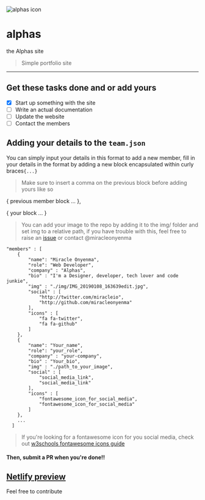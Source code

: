![alphas icon](img/alphas.png) 
# alphas
the Alphas site
> Simple portfolio site
---
## Get these tasks done and or add yours

- [x] Start up something with the site
- [ ] Write an actual documentation
- [ ] Update the website
- [ ] Contact the members

## Adding your details to the `team.json`

You can simply input your details in this format
to add a new member, fill in your details in the format by adding a new block encapsulated within curly braces`{...}`

> Make sure to insert a comma on the previous block before adding yours like so

{
  previous member block ...
  },
  
  {
    your block ...
  }
  
  > You can add your image to the repo by adding it to the img/ folder and set img to a relative path, if you have trouble with this, feel free to raise an [issue](https://github.com/theAlphasteam/alphas/issues) or contact @miracleonyenma

    "members" : [
        {
            "name": "Miracle Onyenma",
            "role": "Web Developer",
            "company" : "Alphas",
            "bio" : "I'm a Designer, developer, tech lover and code junkie",
            "img" : "./img/IMG_20190108_163639edit.jpg",
            "social" : [
                "http://twitter.com/miracleio",
                "http://github.com/miracleonyenma"
            ],
            "icons" : [
                "fa fa-twitter",
                "fa fa-github"
            ]
        },
        {
            "name": "Your_name",
            "role": "your_role",
            "company" : "your-company",
            "bio" : "Your_bio",
            "img" : "./path_to_your_image",
            "social" : [
                "social_media_link",
                "social_media_link"
            ],
            "icons" : [
                "fontawesome_icon_for_social_media",
                "fontawesome_icon_for_social_media"
            ]
        },
        ...
      ]
      
> If you're looking for a fontawesome icon for you social media, check out [w3schools fontawesome icons guide](https://www.w3schools.com/icons/fontawesome_icons_brand.asp)

#### Then, submit a PR when you're done!!

[Netlify preview](https://alphasteam.netlify.com)
---
Feel free to contribute 
